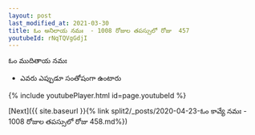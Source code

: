 ```yaml
---
layout: post
last_modified_at: 2021-03-30
title: ఓం అనిలాయ నమః  - 1008 రోజుల తపస్సులో రోజు  457
youtubeId: rNqTQVgGdjI
---
```

 
 
 ఓం ముదితాయ నమః  
 
 -  ఎవరు ఎప్పుడూ సంతోషంగా ఉంటారు 
 
  
 
  
 
 
 
 
 
 


{% include youtubePlayer.html id=page.youtubeId %}
 
[Next]({{ site.baseurl }}{% link  split2/_posts/2020-04-23-ఓం కావ్యే నమః  - 1008 రోజుల తపస్సులో రోజు  458.md%})
 
